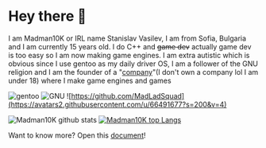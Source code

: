 # Hey there :wave: 
I am Madman10K or IRL name Stanislav Vasilev, I am from Sofia, Bulgaria and I am currently 15 years old. I do C++ and ~~game dev~~ actually game dev is too easy so I am now making game engines. I am extra autistic which is obvious since I use gentoo as my daily driver OS, I am a follower of the GNU religion and I am the founder of a "[company](https://github.com/MadLadSquad)"(I don't own a company lol I am under 18) where I make game engines and games

![gentoo](https://external-content.duckduckgo.com/iu/?u=http%3A%2F%2Fwww.retro-arcade.net%1Fpictures%2Fpng%2F200px-gentoo-logo.png&f=1&nofb=1)
![GNU](https://external-content.duckduckgo.com/iu/?u=https%3A%2F%2Fupload.wikimedia.org%2Fwikipedia%2Fcommons%2Fthumb%2F2%2F22%2FHeckert_GNU_white.svg%2F200px-Heckert_GNU_white.svg.png&f=1&nofb=1)
![https://github.com/MadLadSquad](https://avatars2.githubusercontent.com/u/66491677?s=200&v=4)

![Madman10K github stats](https://github-readme-stats.vercel.app/api?username=Madman10K&theme=light&include_all_commits=true&show_icons=true&hide_border=true&count_private=true)
[![Madman10K top Langs](https://github-readme-stats.vercel.app/api/top-langs/?username=Madman10K&layout=compact&theme=light&show_icons=true&hide_border=true&count_private=true)](https://github.com/anuraghazra/github-readme-stats)

Want to know more? Open this [document](https://github.com/Madman10K/Madman10K/blob/master/ReadmeLonger.md)!
